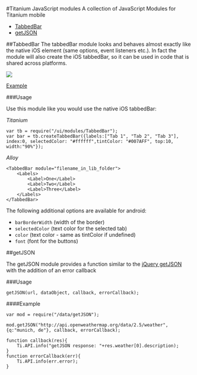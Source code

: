 #Titanium JavaScript modules
A collection of JavaScript Modules for Titanium mobile

- [TabbedBar](https://github.com/Marcocanc/TiModules#tabbedbar)
- [getJSON](https://github.com/Marcocanc/TiModules#getjson)

##TabbedBar
The tabbedBar module looks and behaves almost exactly like the native iOS element (same options, event listeners etc.). In fact the module will also create the iOS tabbedBar, so it can be used in code that is shared across platforms.

<img src="https://raw.githubusercontent.com/Marcocanc/TiUIModules/master/TabbedBar/screen.gif" />

[Example](https://github.com/Marcocanc/TiUIModules/blob/master/TabbedBar/Example/app.js)

###Usage

Use this module like you would use the native iOS tabbedBar:

*Titanium*

    var tb = require("/ui/modules/TabbedBar");
    var bar = tb.createTabbedBar({labels:["Tab 1", "Tab 2", "Tab 3"], index:0, selectedColor: "#ffffff",tintColor: "#007AFF", top:10, width:"90%"});


*Alloy*

	<TabbedBar module="filename_in_lib_folder">
	    <Labels>
	        <Label>One</Label>
	        <Label>Two</Label>
	        <Label>Three</Label>
	    </Labels>
	</TabbedBar>

The following additional options are available for android:

- `barBorderWidth` (width of the border)
- `selectedColor` (text color for the selected tab)
- `color` (text color - same as tintColor if undefined)
- `font` (font for the buttons)

##getJSON

The getJSON module provides a function similar to the [jQuery getJSON](https://api.jquery.com/jquery.getjson/) with the addition of an error callback

###Usage

	getJSON(url, dataObject, callback, errorCallback);

####Example

	var mod = require("/data/getJSON");

	mod.getJSON("http://api.openweathermap.org/data/2.5/weather", {q:"munich, de"}, callback, errorCallback);
		
	function callback(res){
		Ti.API.info("getJSON response: "+res.weather[0].description);
	}
	function errorCallback(err){
		Ti.API.info(err.error);
	}

